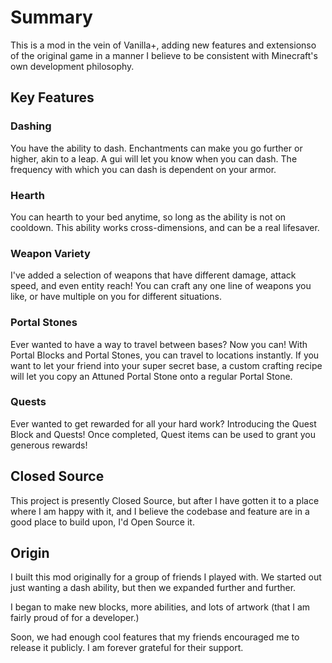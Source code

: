 # Summary
This is a mod in the vein of Vanilla+, adding new features and extensionso of the original game in a manner I believe to be consistent with Minecraft's own development philosophy.

## Key Features
### Dashing
You have the ability to dash. Enchantments can make you go further or higher, akin to a leap. A gui will let you know when you can dash. The frequency with which you can dash is dependent on your armor.
### Hearth
You can hearth to your bed anytime, so long as the ability is not on cooldown. This ability works cross-dimensions, and can be a real lifesaver.
### Weapon Variety
I've added a selection of weapons that have different damage, attack speed, and even entity reach! You can craft any one line of weapons you like, or have multiple on you for different situations.
### Portal Stones
Ever wanted to have a way to travel between bases? Now you can! With Portal Blocks and Portal Stones, you can travel to locations instantly. If you want to let your friend into your super secret base, a custom crafting recipe will let you copy an Attuned Portal Stone onto a regular Portal Stone.
### Quests
Ever wanted to get rewarded for all your hard work? Introducing the Quest Block and Quests! Once completed, Quest items can be used to grant you generous rewards!

## Closed Source
This project is presently Closed Source, but after I have gotten it to a place where I am happy with it, and I believe the codebase and feature are in a good place to build upon, I'd Open Source it.

## Origin
I built this mod originally for a group of friends I played with. We started out just wanting a dash ability, but then we expanded further and further.

I began to make new blocks, more abilities, and lots of artwork (that I am fairly proud of for a developer.)

Soon, we had enough cool features that my friends encouraged me to release it publicly. I am forever grateful for their support.
